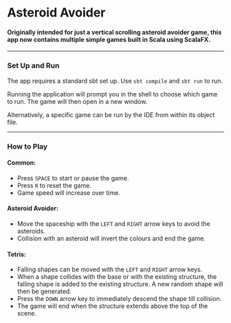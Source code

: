 # Asteroid Avoider

#### Originally intended for just a vertical scrolling asteroid avoider game, this app now contains multiple simple games built in Scala using ScalaFX.
___

### Set Up and Run
The app requires a standard sbt set up. Use `sbt compile` and `sbt run` to run.

Running the application will prompt you in the shell to choose which game to run.
The game will then open in a new window.

Alternatively, a specific game can be run by the IDE from within its object file.
___

### How to Play

#### Common:
- Press `SPACE` to start or pause the game.
- Press `R` to reset the game.
- Game speed will increase over time.

#### Asteroid Avoider:

- Move the spaceship with the `LEFT` and `RIGHT` arrow keys to avoid the asteroids.
- Collision with an asteroid will invert the colours and end the game.

#### Tetris:

- Falling shapes can be moved with the `LEFT` and `RIGHT` arrow keys.
- When a shape collides with the base or with the existing structure,
  the falling shape is added to the existing structure.
  A new random shape will then be generated.
- Press the `DOWN` arrow key to immediately descend the shape till collision.
- The game will end when the structure extends above the top of the scene.
